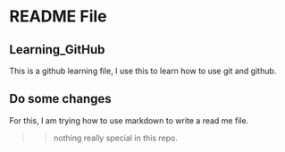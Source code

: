 # README File
## Learning_GitHub

This is a github learning file, I use this to learn how to use git and github.

## Do some changes

For this, I am trying how to use markdown to write a read me file.

>> nothing really special in this repo.
